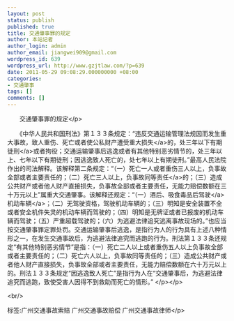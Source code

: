 ```yaml
---
layout: post
status: publish
published: true
title: 交通肇事罪的规定
author: 本站记者
author_login: admin
author_email: jiangwei909@gmail.com
wordpress_id: 639
wordpress_url: http://www.gzjtlaw.com/?p=639
date: 2011-05-29 09:08:29.000000000 +08:00
categories:
- 交通肇事
tags: []
comments: []
---
```

<p><p>　　交通肇事罪的规定<&#47;p><p>　　《中华人民共和国刑法》第１３３条规定：&ldquo;违反交通运输管理法规因而发生重大事故，致人重伤、死亡或者使公私财产遭受重大<a>损失<&#47;a>的，处三年以下<a>有期徒刑<&#47;a>或者拘役；交通运输肇事后逃逸或者有其他特别恶劣情节的，处三年以上、七年以下有期徒刑；因逃逸致人死亡的，处七年以上有期徒刑。&rdquo;最高人民法院作出的司法解释。该解释第二条规定：&ldquo;（一）死亡一人或者重伤三人以上，负事故全部或者主要责任的；（二）死亡三人以上，负事故<a>同等责任<&#47;a>的；（三）造成公共财产或者他人财产直接损失，负事故全部或者主要责任，无能力赔偿数额在三十万元以上&rdquo;属重大交通肇事。该解释还规定：&ldquo;（一）酒后、吸食毒品后<a>驾驶<&#47;a>机动<a>车辆<&#47;a>；（二）无驾驶资格，驾驶机动车辆的；（三）明知是安全装置不全或者安全机件失灵的机动车辆而驾驶的；（四）明知是无牌证或者已报废的机动车辆而驾驶；（五）严重超载驾驶的；（六）为逃避法律追究逃离事故现场的。&rdquo;也应当按交通肇事罪定罪处罚。交通运输肇事后逃逸，是指行为人的行为具有上述八种情形之一，在发生交通事故后，为逃避法律追究而逃跑的行为。刑法第１３３条还规定&ldquo;有其他特别恶劣情节&rdquo;是指：（一）死亡二人以上或者重伤五人以上负事故全部或者主要责任的；（二）死亡六人以上，负事故同等责任的；（三）造成公共财产或者他人财产直接损失，负事故全部或者主要责任，无能力赔偿数额在六十万元以上的。刑法１３３条规定&ldquo;因逃逸致人死亡&rdquo;是指行为人在&ldquo;交通肇事后，为逃避法律追究而逃跑，致使受害人因得不到救助而死亡的情形。&rdquo; <&#47;p><&#47;p><br&#47;><p>标签:广州交通事故索赔 广州交通事故赔偿 广州交通事故律师<&#47;p>
